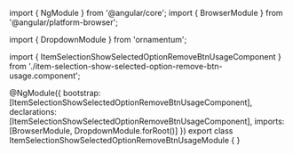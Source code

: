import { NgModule } from '@angular/core';
import { BrowserModule } from '@angular/platform-browser';
  
import { DropdownModule } from 'ornamentum';
  
import { ItemSelectionShowSelectedOptionRemoveBtnUsageComponent } from './item-selection-show-selected-option-remove-btn-usage.component';

@NgModule({
 bootstrap: [ItemSelectionShowSelectedOptionRemoveBtnUsageComponent],
 declarations: [ItemSelectionShowSelectedOptionRemoveBtnUsageComponent],
 imports: [BrowserModule, DropdownModule.forRoot()]
})
export class ItemSelectionShowSelectedOptionRemoveBtnUsageModule {
}
